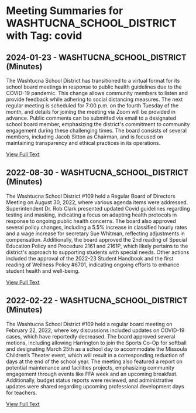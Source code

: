 # Meeting Summaries for WASHTUCNA_SCHOOL_DISTRICT with Tag: covid

## 2024-01-23 - WASHTUCNA_SCHOOL_DISTRICT (Minutes)

The Washtucna School District has transitioned to a virtual format for its school board meetings in response to public health guidelines due to the COVID-19 pandemic. This change allows community members to listen and provide feedback while adhering to social distancing measures. The next regular meeting is scheduled for 7:00 p.m. on the fourth Tuesday of the month, and details for joining the meeting via Zoom will be provided in advance. Public comments can be submitted via email to a designated school board member, emphasizing the district's commitment to community engagement during these challenging times. The board consists of several members, including Jacob Sitton as Chairman, and is focused on maintaining transparency and ethical practices in its operations.

[View Full Text](https://raw.githubusercontent.com/VoronoiPerspectives/WashingtonStateSchoolBoardExplorer/refs/heads/main/data/countries/usa/states/wa/counties/adams/school_boards/washtucna_school_district/2024/processed/2024-01-23-02bodresponse-minutes.txt)

## 2022-08-30 - WASHTUCNA_SCHOOL_DISTRICT (Minutes)

The Washtucna School District #109 held a Regular Board of Directors Meeting on August 30, 2022, where various agenda items were addressed. Superintendent Dr. Rob Clark presented updated Covid guidelines regarding testing and masking, indicating a focus on adapting health protocols in response to ongoing public health concerns. The board also approved several policy changes, including a 5.5% increase in classified hourly rates and a wage increase for secretary Sue Whitman, reflecting adjustments in compensation. Additionally, the board approved the 2nd reading of Special Education Policy and Procedure 2161 and 2161P, which likely pertains to the district's approach to supporting students with special needs. Other actions included the approval of the 2022-23 Student Handbook and the first reading of Wellness Policy #6701, indicating ongoing efforts to enhance student health and well-being.

[View Full Text](https://raw.githubusercontent.com/VoronoiPerspectives/WashingtonStateSchoolBoardExplorer/refs/heads/main/data/countries/usa/states/wa/counties/adams/school_boards/washtucna_school_district/2022/processed/2022-08-30-board-minutes.txt)

## 2022-02-22 - WASHTUCNA_SCHOOL_DISTRICT (Minutes)

The Washtucna School District #109 held a regular board meeting on February 22, 2022, where key discussions included updates on COVID-19 cases, which have reportedly decreased. The board approved several motions, including allowing Harrington to join the Sports Co-Op for softball and designating March 25th as a school day to accommodate the Missoula Children’s Theater event, which will result in a corresponding reduction of days at the end of the school year. The meeting also featured a report on potential maintenance and facilities projects, emphasizing community engagement through events like FFA week and an upcoming breakfast. Additionally, budget status reports were reviewed, and administrative updates were shared regarding upcoming professional development days for teachers.

[View Full Text](https://raw.githubusercontent.com/VoronoiPerspectives/WashingtonStateSchoolBoardExplorer/refs/heads/main/data/countries/usa/states/wa/counties/adams/school_boards/washtucna_school_district/2022/processed/2022-02-22-board-minutes.txt)

